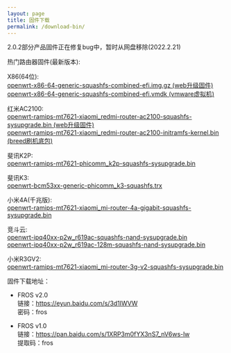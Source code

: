 ```yaml
---
layout: page
title: 固件下载
permalink: /download-bin/
---
```


2.0.2部分产品固件正在修复bug中，暂时从网盘移除(2022.2.21)  


热门路由器固件(最新版本):  

X86(64位):  
[openwrt-x86-64-generic-squashfs-combined-efi.img.gz (web升级固件)](http://175.178.71.82:88/fros/openwrt-x86-64-generic-squashfs-combined-efi.img.gz)  
[openwrt-x86-64-generic-squashfs-combined-efi.vmdk (vmware虚拟机)](http://175.178.71.82:88/fros/openwrt-x86-64-generic-squashfs-combined-efi.vmdk) 

红米AC2100:  
[openwrt-ramips-mt7621-xiaomi_redmi-router-ac2100-squashfs-sysupgrade.bin (web升级固件)](http://175.178.71.82:88/fros/openwrt-ramips-mt7621-xiaomi_redmi-router-ac2100-squashfs-sysupgrade.bin)  
[openwrt-ramips-mt7621-xiaomi_redmi-router-ac2100-initramfs-kernel.bin (breed刷机底包)](http://f175.178.71.82:88/fros/openwrt-ramips-mt7621-xiaomi_redmi-router-ac2100-initramfs-kernel.bin)  


斐讯K2P:    
[openwrt-ramips-mt7621-phicomm_k2p-squashfs-sysupgrade.bin](http://175.178.71.82:88/fros/openwrt-ramips-mt7621-phicomm_k2p-squashfs-sysupgrade.bin)  


斐讯K3:    
[openwrt-bcm53xx-generic-phicomm_k3-squashfs.trx](http://175.178.71.82:88/fros/openwrt-bcm53xx-generic-phicomm_k3-squashfs.trx)  


小米4A(千兆版):  
[openwrt-ramips-mt7621-xiaomi_mi-router-4a-gigabit-squashfs-sysupgrade.bin](http://175.178.71.82:88/fros/openwrt-ramips-mt7621-xiaomi_mi-router-4a-gigabit-squashfs-sysupgrade.bin)  

竞斗云:  
[openwrt-ipq40xx-p2w_r619ac-squashfs-nand-sysupgrade.bin](http://175.178.71.82:88/fros/openwrt-ipq40xx-p2w_r619ac-squashfs-nand-sysupgrade.bin)  
[openwrt-ipq40xx-p2w_r619ac-128m-squashfs-nand-sysupgrade.bin](http://175.178.71.82:88/fros/openwrt-ipq40xx-p2w_r619ac-128m-squashfs-nand-sysupgrade.bin)  

小米R3GV2:  
[openwrt-ramips-mt7621-xiaomi_mi-router-3g-v2-squashfs-sysupgrade.bin](http://175.178.71.82:88/fros/openwrt-ramips-mt7621-xiaomi_mi-router-3g-v2-squashfs-sysupgrade.bin)  


固件下载地址：
- FROS v2.0  
链接：https://eyun.baidu.com/s/3d1IWVW  
密码：fros  

- FROS v1.0  
链接：https://pan.baidu.com/s/1XRP3m0fYX3nS7_nV6ws-lw   
提取码：fros 

